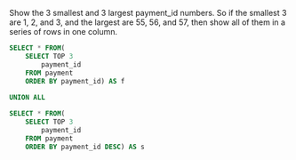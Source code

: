 Show the 3 smallest and 3 largest payment_id numbers. So if the smallest 3 are 1, 2, and 3, and the largest are 55, 56, and 57, then show all of them in a series of rows in one column.
```sql
SELECT * FROM(
    SELECT TOP 3
        payment_id
    FROM payment
    ORDER BY payment_id) AS f
    
UNION ALL

SELECT * FROM(
    SELECT TOP 3
        payment_id
    FROM payment
    ORDER BY payment_id DESC) AS s
```

